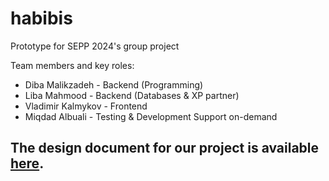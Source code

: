 # habibis
Prototype for SEPP 2024's group project 

Team members and key roles:

- Diba Malikzadeh - Backend (Programming)
- Liba Mahmood - Backend (Databases & XP partner)
- Vladimir Kalmykov - Frontend
- Miqdad Albuali - Testing & Development Support on-demand

## The design document for our project is available [here](/design-document.pdf).
